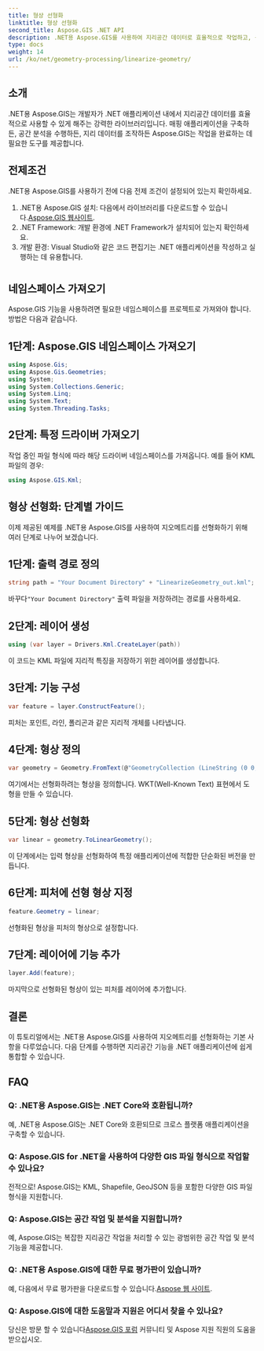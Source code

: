 ```yaml
---
title: 형상 선형화
linktitle: 형상 선형화
second_title: Aspose.GIS .NET API
description: .NET용 Aspose.GIS를 사용하여 지리공간 데이터로 효율적으로 작업하고, 공간 분석을 수행하고, .NET 애플리케이션 내에서 지리를 조작하는 방법을 알아보세요.
type: docs
weight: 14
url: /ko/net/geometry-processing/linearize-geometry/
---
```

## 소개
.NET용 Aspose.GIS는 개발자가 .NET 애플리케이션 내에서 지리공간 데이터를 효율적으로 사용할 수 있게 해주는 강력한 라이브러리입니다. 매핑 애플리케이션을 구축하든, 공간 분석을 수행하든, 지리 데이터를 조작하든 Aspose.GIS는 작업을 완료하는 데 필요한 도구를 제공합니다.
## 전제조건
.NET용 Aspose.GIS를 사용하기 전에 다음 전제 조건이 설정되어 있는지 확인하세요.
1. .NET용 Aspose.GIS 설치: 다음에서 라이브러리를 다운로드할 수 있습니다.[Aspose.GIS 웹사이트](https://releases.aspose.com/gis/net/).
2. .NET Framework: 개발 환경에 .NET Framework가 설치되어 있는지 확인하세요.
3. 개발 환경: Visual Studio와 같은 코드 편집기는 .NET 애플리케이션을 작성하고 실행하는 데 유용합니다.
#
## 네임스페이스 가져오기
Aspose.GIS 기능을 사용하려면 필요한 네임스페이스를 프로젝트로 가져와야 합니다. 방법은 다음과 같습니다.
## 1단계: Aspose.GIS 네임스페이스 가져오기
```csharp
using Aspose.Gis;
using Aspose.Gis.Geometries;
using System;
using System.Collections.Generic;
using System.Linq;
using System.Text;
using System.Threading.Tasks;
```
## 2단계: 특정 드라이버 가져오기
작업 중인 파일 형식에 따라 해당 드라이버 네임스페이스를 가져옵니다. 예를 들어 KML 파일의 경우:
```csharp
using Aspose.GIS.Kml;
```
## 형상 선형화: 단계별 가이드
이제 제공된 예제를 .NET용 Aspose.GIS를 사용하여 지오메트리를 선형화하기 위해 여러 단계로 나누어 보겠습니다.
## 1단계: 출력 경로 정의
```csharp
string path = "Your Document Directory" + "LinearizeGeometry_out.kml";
```
 바꾸다`"Your Document Directory"` 출력 파일을 저장하려는 경로를 사용하세요.
## 2단계: 레이어 생성
```csharp
using (var layer = Drivers.Kml.CreateLayer(path))
```
이 코드는 KML 파일에 지리적 특징을 저장하기 위한 레이어를 생성합니다.
## 3단계: 기능 구성
```csharp
var feature = layer.ConstructFeature();
```
피처는 포인트, 라인, 폴리곤과 같은 지리적 개체를 나타냅니다.
## 4단계: 형상 정의
```csharp
var geometry = Geometry.FromText(@"GeometryCollection (LineString (0 0, 1 1, 2 0),CompoundCurve ((4 0, 5 1), CircularString (5 1, 6 2, 7 1)))");
```
여기에서는 선형화하려는 형상을 정의합니다. WKT(Well-Known Text) 표현에서 도형을 만들 수 있습니다.
## 5단계: 형상 선형화
```csharp
var linear = geometry.ToLinearGeometry();
```
이 단계에서는 입력 형상을 선형화하여 특정 애플리케이션에 적합한 단순화된 버전을 만듭니다.
## 6단계: 피처에 선형 형상 지정
```csharp
feature.Geometry = linear;
```
선형화된 형상을 피처의 형상으로 설정합니다.
## 7단계: 레이어에 기능 추가
```csharp
layer.Add(feature);
```
마지막으로 선형화된 형상이 있는 피처를 레이어에 추가합니다.

## 결론
이 튜토리얼에서는 .NET용 Aspose.GIS를 사용하여 지오메트리를 선형화하는 기본 사항을 다루었습니다. 다음 단계를 수행하면 지리공간 기능을 .NET 애플리케이션에 쉽게 통합할 수 있습니다.
## FAQ
### Q: .NET용 Aspose.GIS는 .NET Core와 호환됩니까?
예, .NET용 Aspose.GIS는 .NET Core와 호환되므로 크로스 플랫폼 애플리케이션을 구축할 수 있습니다.
### Q: Aspose.GIS for .NET을 사용하여 다양한 GIS 파일 형식으로 작업할 수 있나요?
전적으로! Aspose.GIS는 KML, Shapefile, GeoJSON 등을 포함한 다양한 GIS 파일 형식을 지원합니다.
### Q: Aspose.GIS는 공간 작업 및 분석을 지원합니까?
예, Aspose.GIS는 복잡한 지리공간 작업을 처리할 수 있는 광범위한 공간 작업 및 분석 기능을 제공합니다.
### Q: .NET용 Aspose.GIS에 대한 무료 평가판이 있습니까?
 예, 다음에서 무료 평가판을 다운로드할 수 있습니다.[Aspose 웹 사이트](https://releases.aspose.com/).
### Q: Aspose.GIS에 대한 도움말과 지원은 어디서 찾을 수 있나요?
 당신은 방문 할 수 있습니다[Aspose.GIS 포럼](https://forum.aspose.com/c/gis/33) 커뮤니티 및 Aspose 지원 직원의 도움을 받으십시오.